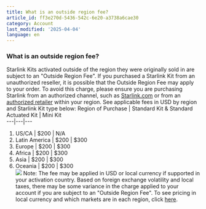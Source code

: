```yaml
---
title: What is an outside region fee?
article_id: ff3e270d-5436-542c-6e20-a3738a6cae30
category: Account
last_modified: '2025-04-04'
language: en
---
```


### What is an outside region fee?
Starlink Kits activated outside of the region they were originally sold in are subject to an "Outside Region Fee". If you purchased a Starlink Kit from an unauthorized reseller, it is possible that the Outside Region Fee may apply to your order. To avoid this charge, please ensure you are purchasing Starlink from an authorized channel, such as [Starlink.com](https://www.starlink.com/support/article/<https:/www.starlink.com/>) or from an [authorized retailer](https://www.starlink.com/support/article/<https:/support.starlink.com/?topic=8a90222d-7c32-edd7-51f6-f696ece07105>) within your region. See applicable fees in USD by region and Starlink Kit type below:
Region of Purchase | Standard Kit & Standard Actuated Kit | Mini Kit  
---|---|---  
1) US/CA | $200 | N/A  
2) Latin America | $200 | $300  
3) Europe | $200 | $300  
4) Africa | $200 | $300  
5) Asia | $200 | $300  
6) Oceania | $200 | $300  
![](https://www.starlink.com/public-files/Global_Arbitrage_Policy_Enforcement.png)
Note: The fee may be applied in USD or local currency if supported in your activation country. Based on foreign exchange volatility and local taxes, there may be some variance in the charge applied to your account if you are subject to an "Outside Region Fee". To see pricing in local currency and which markets are in each region, click [here](https://www.starlink.com/support/article/<https:/www.starlink.com/public-files/OutsideRegionFee.pdf>).